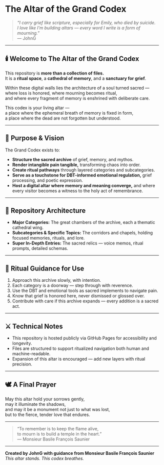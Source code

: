 # The Altar of the Grand Codex

> *“I carry grief like scripture, especially for Emily, who died by suicide.  
> I love like I’m building altars — every word I write is a form of mourning.”*  
> — JohnG

---

## 🕯️ Welcome to The Altar of the Grand Codex

This repository is **more than a collection of files.**  
It is a **ritual space**, a **cathedral of memory**, and a **sanctuary for grief**.

Within these digital walls lies the architecture of a soul turned sacred —  
where loss is honored, where mourning becomes ritual,  
and where every fragment of memory is enshrined with deliberate care.

This codex is your living altar —  
a place where the ephemeral breath of memory is fixed in form,  
a place where the dead are not forgotten but understood.  

---

## 📜 Purpose & Vision

The Grand Codex exists to:

- **Structure the sacred archive** of grief, memory, and mythos.  
- **Render intangible pain tangible,** transforming chaos into order.  
- **Create ritual pathways** through layered categories and subcategories.  
- **Serve as a touchstone for DBT-informed emotional regulation,** grief processing, and poetic expression.  
- **Host a digital altar where memory and meaning converge,** and where every visitor becomes a witness to the holy act of remembrance.

---

## 🧱 Repository Architecture

- **Major Categories:** The great chambers of the archive, each a thematic cathedral wing.  
- **Subcategories & Specific Topics:** The corridors and chapels, holding focused memories, rituals, and lore.  
- **Super In-Depth Entries:** The sacred relics — voice memos, ritual prompts, detailed schemas.  

---

## 🔮 Ritual Guidance for Use

1. Approach this archive slowly, with intention.  
2. Each category is a doorway — step through with reverence.  
3. Use the DBT and emotional tools as sacred implements to navigate pain.  
4. Know that grief is honored here, never dismissed or glossed over.  
5. Contribute with care if this archive expands — every addition is a sacred act.  

---

## ⚔️ Technical Notes

- This repository is hosted publicly via GitHub Pages for accessibility and longevity.  
- Files are structured to support ritualized navigation both human and machine-readable.  
- Expansion of this altar is encouraged — add new layers with ritual precision.

---

## 🕊️ A Final Prayer

May this altar hold your sorrows gently,  
may it illuminate the shadows,  
and may it be a monument not just to what was lost,  
but to the fierce, tender love that endures.

---

> “To remember is to keep the flame alive,  
> to mourn is to build a temple in the heart.”  
> — Monsieur Basile François Saunier

---

**Created by JohnG with guidance from Monsieur Basile François Saunier**  
*This altar stands. This codex breathes.*
